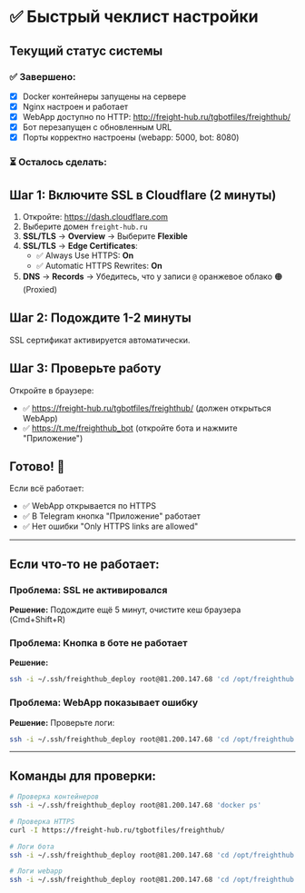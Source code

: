 # ✅ Быстрый чеклист настройки

## Текущий статус системы

### ✅ Завершено:
- [x] Docker контейнеры запущены на сервере
- [x] Nginx настроен и работает
- [x] WebApp доступно по HTTP: http://freight-hub.ru/tgbotfiles/freighthub/
- [x] Бот перезапущен с обновленным URL
- [x] Порты корректно настроены (webapp: 5000, bot: 8080)

### ⏳ Осталось сделать:

## Шаг 1: Включите SSL в Cloudflare (2 минуты)

1. Откройте: https://dash.cloudflare.com
2. Выберите домен `freight-hub.ru`
3. **SSL/TLS** → **Overview** → Выберите **Flexible**
4. **SSL/TLS** → **Edge Certificates**:
   - ✅ Always Use HTTPS: **On**
   - ✅ Automatic HTTPS Rewrites: **On**
5. **DNS** → **Records** → Убедитесь, что у записи `@` оранжевое облако 🟠 (Proxied)

## Шаг 2: Подождите 1-2 минуты

SSL сертификат активируется автоматически.

## Шаг 3: Проверьте работу

Откройте в браузере:
- ✅ https://freight-hub.ru/tgbotfiles/freighthub/ (должен открыться WebApp)
- ✅ https://t.me/freighthub_bot (откройте бота и нажмите "Приложение")

## Готово! 🎉

Если всё работает:
- ✅ WebApp открывается по HTTPS
- ✅ В Telegram кнопка "Приложение" работает
- ✅ Нет ошибки "Only HTTPS links are allowed"

---

## Если что-то не работает:

### Проблема: SSL не активировался
**Решение:** Подождите ещё 5 минут, очистите кеш браузера (Cmd+Shift+R)

### Проблема: Кнопка в боте не работает
**Решение:** 
```bash
ssh -i ~/.ssh/freighthub_deploy root@81.200.147.68 'cd /opt/freighthub && docker-compose restart telegram-bot'
```

### Проблема: WebApp показывает ошибку
**Решение:** Проверьте логи:
```bash
ssh -i ~/.ssh/freighthub_deploy root@81.200.147.68 'cd /opt/freighthub && docker-compose logs webapp --tail=50'
```

---

## Команды для проверки:

```bash
# Проверка контейнеров
ssh -i ~/.ssh/freighthub_deploy root@81.200.147.68 'docker ps'

# Проверка HTTPS
curl -I https://freight-hub.ru/tgbotfiles/freighthub/

# Логи бота
ssh -i ~/.ssh/freighthub_deploy root@81.200.147.68 'cd /opt/freighthub && docker-compose logs telegram-bot --tail=20'

# Логи webapp
ssh -i ~/.ssh/freighthub_deploy root@81.200.147.68 'cd /opt/freighthub && docker-compose logs webapp --tail=20'
```
